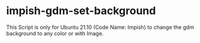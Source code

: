 # impish-gdm-set-background

This Script is only for Ubuntu 21.10 (Code Name: Impish) to change the gdm background to any color or with Image.
